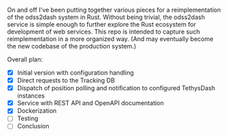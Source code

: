 On and off I've been putting together various pieces for a reimplementation of the odss2dash system in Rust.
Without being trivial, the odss2dash service is simple enough to further explore the Rust ecosystem for
development of web services.
This repo is intended to capture such reimplementation in a more organized way.
(And may eventually become the new codebase of the production system.)

Overall plan:

- [x] Initial version with configuration handling
- [x] Direct requests to the Tracking DB
- [x] Dispatch of position polling and notification to configured TethysDash instances
- [x] Service with REST API and OpenAPI documentation
- [x] Dockerization
- [ ] Testing
- [ ] Conclusion
